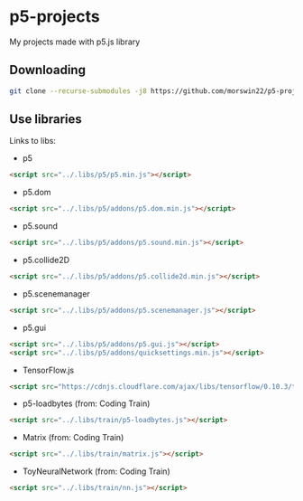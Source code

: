 # p5-projects
My projects made with p5.js library

## Downloading
```bash
git clone --recurse-submodules -j8 https://github.com/morswin22/p5-projects.git
```

## Use libraries
Links to libs:
* p5
```html 
<script src="../.libs/p5/p5.min.js"></script> 
```

* p5.dom
```html 
<script src="../.libs/p5/addons/p5.dom.min.js"></script>
```

* p5.sound
```html 
<script src="../.libs/p5/addons/p5.sound.min.js"></script>
```

* p5.collide2D
```html 
<script src="../.libs/p5/addons/p5.collide2d.min.js"></script>
```

* p5.scenemanager
```html 
<script src="../.libs/p5/addons/p5.scenemanager.js"></script>
```

* p5.gui
```html 
<script src="../.libs/p5/addons/p5.gui.js"></script>
<script src="../.libs/p5/addons/quicksettings.min.js"></script>
```

* TensorFlow.js
```html
<script src="https://cdnjs.cloudflare.com/ajax/libs/tensorflow/0.10.3/tf.min.js"></script>
```

* p5-loadbytes (from: Coding Train)
```html 
<script src="../.libs/train/p5-loadbytes.js"></script>
```

* Matrix (from: Coding Train)
```html 
<script src="../.libs/train/matrix.js"></script>
```

* ToyNeuralNetwork (from: Coding Train)
```html 
<script src="../.libs/train/nn.js"></script>
```